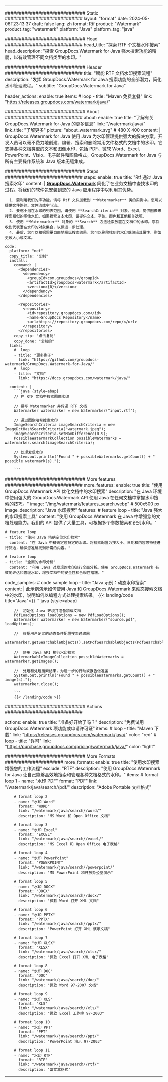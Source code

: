
---
############################# Static ############################
layout: "format"
date:  2024-05-06T23:13:37
draft: false
lang: zh
format: Rtf
product: "Watermark"
product_tag: "watermark"
platform: "Java"
platform_tag: "java"

############################# Head ############################
head_title: "探索 RTF 个文档水印搜索"
head_description: "探索 GroupDocs.Watermark for Java 强大搜索功能的精髓，以有效管理不同文档类型的水印。"

############################# Header ############################
title: "赋能 RTF 文档水印搜索流程" 
description: "发挥 GroupDocs.Watermark for Java 搜索功能的全部潜力，简化水印管理流程。"
subtitle: "GroupDocs.Watermark for Java" 

header_actions:
  enable: true
  items:
    #  loop
    - title: "Maven 免费套餐"
      link: "https://releases.groupdocs.com/watermark/java/"
      
############################# About ############################
about:
    enable: true
    title: "了解有关 GroupDocs.Watermark for Java 的更多信息"
    link: "/watermark/java/"
    link_title: "了解更多"
    picture: "about_watermark.svg" # 480 X 400
    content: |
       GroupDocs.Watermark for Java 使用 Java 为水印管理提供强大的解决方案。开发人员可以毫不费力地创建、编辑、搜索和删除常用文件格式的文档中的水印。它支持各种文档类型的文本和图像水印，包括 PDF、微软 Word、Excel、PowerPoint、Visio、电子邮件和图像格式。GroupDocs.Watermark for Java 与所有主要操作系统和 Java 版本无缝集成。

############################# Steps ############################
steps:
    enable: true
    title: "Rtf 通过 Java 搜索水印"
    content: |
      **[GroupDocs.Watermark](https://products.groupdocs.com/watermark/java/)** 简化了在业务文档中查找水印的过程。将我们的软件包安装到您的 Java 应用程序中以利用其优势。
      
      1. 要利用我们的库功能，请将 Rtf 文件加载到 **Watermarker** 类的实例中。您可以提供文件路径、文件流或字节流。
      2. 要缩小潜在水印的列表范围，请使用 **SearchCriteria** 对象。例如，提供图像来搜索相似的图像水印。如果搜索文本水印，请提供文本、字体、颜色和其他相关选项。
      3. 使用 **Watermarker** 对象的 **Search** 方法检索放置在文档中的水印。您将收到代表潜在水印的对象集合，以供进一步处理。
      4. 最后，您可以根据需要自由地操纵搜索结果。您可以删除找到的水印或编辑其属性，例如更改大小或文本。
   
    code:
      platform: "net"
      copy_title: "复制"
      install:
        command: |
          <dependencies>
            <dependency>
              <groupId>com.groupdocs</groupId>
              <artifactId>groupdocs-watermark</artifactId>
              <version>{0}</version>
            </dependency>
          </dependencies>

          <repositories>
            <repository>
              <id>repository.groupdocs.com</id>
              <name>GroupDocs Repository</name>
              <url>https://repository.groupdocs.com/repo/</url>
            </repository>
          </repositories>
        copy_tip: "点击复制"
        copy_done: "复制的"
      links:
        #  loop
        - title: "更多例子"
          link: "https://github.com/groupdocs-watermark/GroupDocs.Watermark-for-Java/"
        #  loop
        - title: "文档"
          link: "https://docs.groupdocs.com/watermark/java/"
          
      content: |
        ```java {style=abap}
        // 在 RTF 文档中搜索图像水印

        // 撰写 Watermarker 并传递 RTF 文档
        Watermarker watermarker = new Watermarker("input.rtf");
        
        // 通过图像哈希搜索水印
        ImageSearchCriteria imageSearchCriteria = new ImageDctHashSearchCriteria("watermark.jpeg");
        imageSearchCriteria.setMaxDifference(0.9);
        PossibleWatermarkCollection possibleWatermarks = watermarker.search(imageSearchCriteria);

        // 处理发现水印
        System.out.println("Found " + possibleWatermarks.getCount() + " possible watermark(s).");
        
        ```          
        
############################# More features ############################
more_features:
  enable: true
  title: "使用 GroupDocs.Watermark API 优化文档中的水印搜索"
  description: "在 Java 环境中使用强大的 GroupDocs.Watermark API 使用 Java 在任何文档中掌握水印搜索的技巧。"
  image: "/img/watermark/features_search.webp" # 500x500 px
  image_description: "Java 水印搜索"
  features:
    # feature loop
    - title: "Java 强大的水印搜索工具"
      content: "使用 GroupDocs.Watermark 在 Java 中增强您的文档处理能力。我们的 API 提供了大量工具，可根据多个参数搜索和识别水印。"

    # feature loop
    - title: "使用 Java 精确定位水印检索"
      content: "在 Java 中精确定位特定的水印。将搜索配置为按大小、日期和内容等特征进行筛选，确保您准确找到所需的内容。"

    # feature loop
    - title: "全面的水印分析"
      content: "利用 Java 对发现的水印进行全面分析。使用 GroupDocs.Watermark 有效地评估和管理水印，增强文档中的安全性和合规性措施。"
      
  code_samples:
    # code sample loop
    - title: "Java 示例：动态水印搜索"
      content: |
        此示例演示如何使用 Java 和 GroupDocs.Watermark 来动态搜索文档中的水印，说明如何以编程方式处理搜索结果。
        {{< landing/code title="Java">}}
        ```java {style=abap}
        
        //  初始化 Java 环境并准备加载文档
        PdfLoadOptions loadOptions = new PdfLoadOptions();
        Watermarker watermarker = new Watermarker("source.pdf", loadOptions);

        //  根据用户定义的动态条件配置搜索过滤器
        watermarker.getSearchableObjects().setPdfSearchableObjects(PdfSearchableObjects.AttachedImages);

        //  使用 Java API 执行水印搜索
        WatermarkableImageCollection possibleWatermarks = watermarker.getImages();

        //  处理和处理搜索结果，为进一步的行动或报告做准备
        System.out.println("Found " + possibleWatermarks.getCount() + " image(s).");
        watermarker.close();

        ```
        {{< /landing/code >}}


############################# Actions ############################

actions:
  enable: true
  title: "准备好开始了吗？"
  description: "免费试用 GroupDocs.Watermark 项功能或申请许可证"
  items:
    #  loop
    - title: "Maven 下载"
      link: "https://releases.groupdocs.com/watermark/java/"
      color: "red"
        #  loop
    - title: "许可"
      link: "https://purchase.groupdocs.com/pricing/watermark/java/"
      color: "light"


############################# More Formats #####################
more_formats:
    enable: true
    title: "使用水印搜索增强您的工作流程"
    exclude: "RTF"
    description: "使用 GroupDocs.Watermark for Java 让自己能够高效地搜索和管理各种文档格式的水印。"
    items: 
        # format loop 1
        - name: "水印 PDF"
          format: "PDF"
          link: "/watermark/java/search//pdf/"
          description: "Adobe Portable 文档格式"

        # format loop 2
        - name: "水印 Word"
          format: "WORD"
          link: "/watermark/java/search//word/"
          description: "MS Word 和 Open Office 文档"
          
        # format loop 3
        - name: "水印 Excel"
          format: "EXCEL"
          link: "/watermark/java/search//excel/"
          description: "MS Excel 和 Open Office 电子表格"

        # format loop 4
        - name: "水印 PowerPoint"
          format: "POWERPOINT"
          link: "/watermark/java/search//powerpoint/"
          description: "MS PowerPoint 和开放办公室演示"

        # format loop 5
        - name: "水印 DOCX"
          format: "DOCX"
          link: "/watermark/java/search//docx/"
          description: "微软 Word 打开 XML 文档"
          
        # format loop 6
        - name: "水印 PPTX"
          format: "PPTX"
          link: "/watermark/java/search//pptx/"
          description: "PowerPoint 打开 XML 演示文稿"
          
        # format loop 7
        - name: "水印 XLSX"
          format: "XLSX"
          link: "/watermark/java/search//xlsx/"
          description: "微软 Excel 打开 XML 电子表格"

        # format loop 8
        - name: "水印 DOC"
          format: "DOC"
          link: "/watermark/java/search//doc/"
          description: "微软 Word 97-2007 文档"

        # format loop 9
        - name: "水印 XLS"
          format: "XLS"
          link: "/watermark/java/search//xls/"
          description: "微软 Excel 工作簿 97-2003"

        # format loop 10
        - name: "水印 PPT"
          format: "PPT"
          link: "/watermark/java/search//ppt/"
          description: "PowerPoint 演示 97-2003"

        # format loop 11
        - name: "水印 RTF"
          format: "RTF"
          link: "/watermark/java/search//rtf/"
          description: "富文本格式"

---